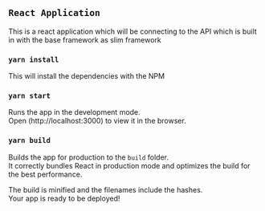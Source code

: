 ## `React Application`
This is a react application which will be connecting to the API which is built in with the base framework as slim framework

### `yarn install`
This will install the dependencies with the NPM

### `yarn start`
Runs the app in the development mode.<br />
Open (http://localhost:3000) to view it in the browser.

### `yarn build`
Builds the app for production to the `build` folder.<br />
It correctly bundles React in production mode and optimizes the build for the best performance.

The build is minified and the filenames include the hashes.<br />
Your app is ready to be deployed!
